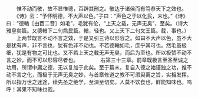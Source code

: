 <!-- { "loadSidebar": true } -->
　　惟不动而敬，故不显惟德，百辟其刑之。敬达于诸侯而有笃恭天下之效也。
　　《诗》云：“予怀明德，不大声以色。”子曰：“声色之于以化民，末也。”《诗》曰：“德輶［由酉二音］如毛”，毛犹有伦，“上天之载，无声无臭”，至矣。（诗大雅皇矣篇。又德輶下二句烝民篇。輶，轻也。又上天下二句文王篇。载，事也。）
　　上两节既言不动不言之效，于是又引三诗以形容之。如曰不大声以色，虽不大是犹有声，非不言也，犹有色非不动也。不若德輶如毛，庶乎其可也。然毛虽极细，犹是有物之可比也。又不若上天之载无声无臭，而后为至也。所以极赞不动不言之妙，而不可以形容尽者也。
　　　　右第三十三章。前章既极言至圣至诚之功用，所谓中庸之德，无以复加于此矣。至于篇末，复自入德之始谨独之功，推不动不言之化，而极于无声无臭之妙，与首章修道之教不可须臾离之旨，实相发挥。所以指万世之迷途，续先圣之绝学，至深至切矣。人莫不饮食也，鲜能知味也。呜呼！其果不知味也哉。
　　
